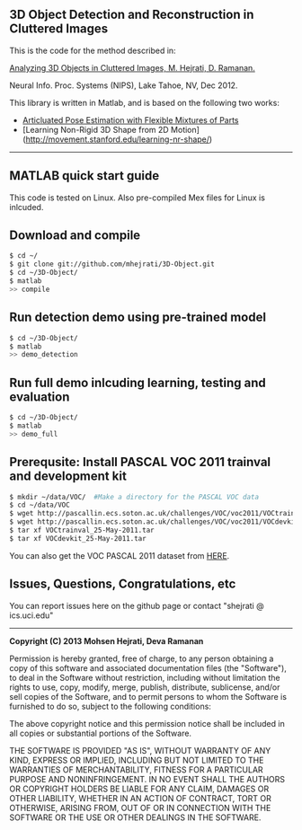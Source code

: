 ## 3D Object Detection and Reconstruction in Cluttered Images

This is the code for the method described in:

[Analyzing 3D Objects in Cluttered Images, M. Hejrati, D. Ramanan.](http://www.ics.uci.edu/~shejrati/files/car.pdf)

Neural Info. Proc. Systems (NIPS), Lake Tahoe, NV, Dec 2012.

This library is written in Matlab, and is based on the following two works:
* [Articluated Pose Estimation with Flexible Mixtures of Parts](http://www.ics.uci.edu/~dramanan/software/pose/)
* [Learning Non-Rigid 3D Shape from 2D Motion] (http://movement.stanford.edu/learning-nr-shape/)


---- 

## MATLAB quick start guide

This code is tested on Linux. Also pre-compiled Mex files for Linux is inlcuded.

## Download and compile
``` sh
$ cd ~/
$ git clone git://github.com/mhejrati/3D-Object.git
$ cd ~/3D-Object/
$ matlab
>> compile
```

## Run detection demo using pre-trained model
``` sh
$ cd ~/3D-Object/
$ matlab
>> demo_detection
```

## Run full demo inlcuding learning, testing and evaluation
``` sh
$ cd ~/3D-Object/
$ matlab
>> demo_full
```

## Prerequsite: Install PASCAL VOC 2011 trainval and development kit
``` sh
$ mkdir ~/data/VOC/  #Make a directory for the PASCAL VOC data
$ cd ~/data/VOC
$ wget http://pascallin.ecs.soton.ac.uk/challenges/VOC/voc2011/VOCtrainval_25-May-2011.tar
$ wget http://pascallin.ecs.soton.ac.uk/challenges/VOC/voc2011/VOCdevkit_25-May-2011.tar
$ tar xf VOCtrainval_25-May-2011.tar
$ tar xf VOCdevkit_25-May-2011.tar 
``` 
You can also get the VOC PASCAL 2011 dataset from [HERE](http://pascallin.ecs.soton.ac.uk/challenges/VOC/voc2011/#data).


## Issues, Questions, Congratulations, etc

You can report issues here on the github page or contact "shejrati @ ics.uci.edu"

--- 
**Copyright (C) 2013 Mohsen Hejrati, Deva Ramanan**

Permission is hereby granted, free of charge, to any person obtaining
a copy of this software and associated documentation files (the
"Software"), to deal in the Software without restriction, including
without limitation the rights to use, copy, modify, merge, publish,
distribute, sublicense, and/or sell copies of the Software, and to
permit persons to whom the Software is furnished to do so, subject to
the following conditions:

The above copyright notice and this permission notice shall be
included in all copies or substantial portions of the Software.

THE SOFTWARE IS PROVIDED "AS IS", WITHOUT WARRANTY OF ANY KIND,
EXPRESS OR IMPLIED, INCLUDING BUT NOT LIMITED TO THE WARRANTIES OF
MERCHANTABILITY, FITNESS FOR A PARTICULAR PURPOSE AND
NONINFRINGEMENT. IN NO EVENT SHALL THE AUTHORS OR COPYRIGHT HOLDERS BE
LIABLE FOR ANY CLAIM, DAMAGES OR OTHER LIABILITY, WHETHER IN AN ACTION
OF CONTRACT, TORT OR OTHERWISE, ARISING FROM, OUT OF OR IN CONNECTION
WITH THE SOFTWARE OR THE USE OR OTHER DEALINGS IN THE SOFTWARE.

